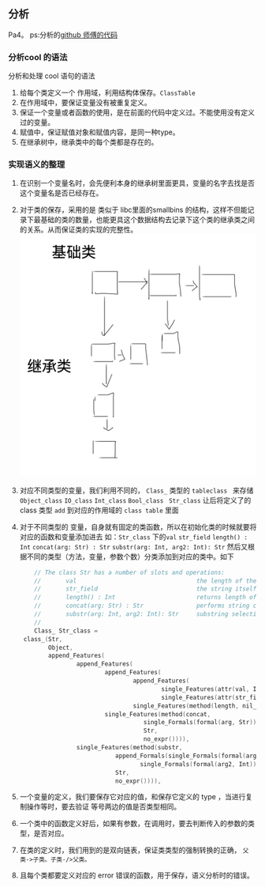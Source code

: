 ## 分析

Pa4。 ps:分析的[github 师傅的代码](https://github.com/ayadavumass/UndergraduateProjects/tree/master/compilers/ID/cool/src)

### 分析cool 的语法

分析和处理 cool 语句的语法

1. 给每个类定义一个 作用域，利用结构体保存。`ClassTable`
2. 在作用域中，要保证变量没有被重复定义。
3. 保证一个变量或者函数的使用，是在前面的代码中定义过。不能使用没有定义过的变量。
4. 赋值中，保证赋值对象和赋值内容，是同一种type。
5. 在继承树中，继承类中的每个类都是存在的。



### 实现语义的整理

1. 在识别一个变量名时，会先便利本身的继承树里面更具，变量的名字去找是否这个变量名是否已经存在。

2. 对于类的保存，采用的是 类似于 libc里面的smallbins 的结构，这样不但能记录下最基础的类的数量，也能更具这个数据结构去记录下这个类的继承类之间的关系。从而保证类的实现的完整性。![image-20200707101224742](README/image-20200707101224742.png)

3. 对应不同类型的变量，我们利用不同的， `Class_` 类型的  `tableclass `  来存储 `Object_class` `IO_class` `Int_class` `Bool_class ` `Str_class` 让后将定义了的 class 类型 `add` 到对应的作用域的 `class table` 里面

4. 对于不同类型的 变量，自身就有固定的类函数，所以在初始化类的时候就要将对应的函数和变量添加进去 如：`Str_class` 下的`val` `str_field` `length() : Int` `concat(arg: Str) : Str` `substr(arg: Int, arg2: Int): Str` 然后又根据不同的类型（方法，变量，参数个数）分类添加到对应的类中。如下

   ```c
       // The class Str has a number of slots and operations:
       //       val                                  the length of the string
       //       str_field                            the string itself
       //       length() : Int                       returns length of the string
       //       concat(arg: Str) : Str               performs string concatenation
       //       substr(arg: Int, arg2: Int): Str     substring selection
       //       
       Class_ Str_class =
   	class_(Str, 
   	       Object,
   	       append_Features(
   			       append_Features(
   					       append_Features(
   							       append_Features(
   									       single_Features(attr(val, Int, no_expr())),
   									       single_Features(attr(str_field, prim_slot, no_expr()))),
   							       single_Features(method(length, nil_Formals(), Int, no_expr()))),
   					       single_Features(method(concat, 
   								      single_Formals(formal(arg, Str)),
   								      Str, 
   								      no_expr()))),
   			       single_Features(method(substr, 
   						      append_Formals(single_Formals(formal(arg, Int)), 
   								     single_Formals(formal(arg2, Int))),
   						      Str, 
   						      no_expr()))),
   ```

5. 一个变量的定义，我们要保存它对应的值，和保存它定义的 type ，当进行复制操作等时，要去验证 等号两边的值是否类型相同。

6. 一个类中的函数定义好后，如果有参数，在调用时，要去判断传入的参数的类型，是否对应。

7. 在类的定义时，我们用到的是双向链表，保证类类型的强制转换的正确， `父类->子类。子类-/>父类。` 

8. 且每个类都要定义对应的 error 错误的函数，用于保存，语义分析时的错误。